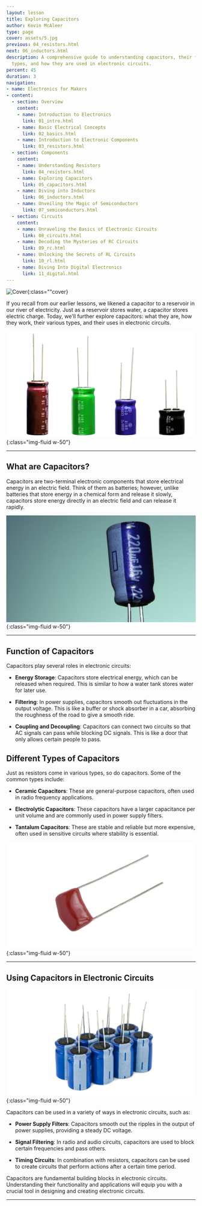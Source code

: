 ```yaml
---
layout: lesson
title: Exploring Capacitors
author: Kevin McAleer
type: page
cover: assets/5.jpg
previous: 04_resistors.html
next: 06_inductors.html
description: A comprehensive guide to understanding capacitors, their function, different
  types, and how they are used in electronic circuits.
percent: 45
duration: 3
navigation:
- name: Electronics for Makers
- content:
  - section: Overview
    content:
    - name: Introduction to Electronics
      link: 01_intro.html
    - name: Basic Electrical Concepts
      link: 02_basics.html
    - name: Introduction to Electronic Components
      link: 03_resistors.html
  - section: Components
    content:
    - name: Understanding Resistors
      link: 04_resistors.html
    - name: Exploring Capacitors
      link: 05_capacitors.html
    - name: Diving into Inductors
      link: 06_inductors.html
    - name: Unveiling the Magic of Semiconductors
      link: 07_semiconductors.html
  - section: Circuits
    content:
    - name: Unraveling the Basics of Electronic Circuits
      link: 08_circuits.html
    - name: Decoding the Mysteries of RC Circuits
      link: 09_rc.html
    - name: Unlocking the Secrets of RL Circuits
      link: 10_rl.html
    - name: Diving Into Digital Electronics
      link: 11_digital.html
---
```



![Cover]({{page.cover}}){:class=""cover}

If you recall from our earlier lessons, we likened a capacitor to a reservoir in our river of electricity. Just as a reservoir stores water, a capacitor stores electric charge. Today, we'll further explore capacitors: what they are, how they work, their various types, and their uses in electronic circuits.

![Capacitors](assets/cap1.jpg){:class="img-fluid w-50"}

---

## What are Capacitors?

Capacitors are two-terminal electronic components that store electrical energy in an electric field. Think of them as batteries; however, unlike batteries that store energy in a chemical form and release it slowly, capacitors store energy directly in an electric field and can release it rapidly.

![Capacitors](assets/cap2.jpg){:class="img-fluid w-50"}

---

## Function of Capacitors

Capacitors play several roles in electronic circuits:

- **Energy Storage**: Capacitors store electrical energy, which can be released when required. This is similar to how a water tank stores water for later use.

- **Filtering**: In power supplies, capacitors smooth out fluctuations in the output voltage. This is like a buffer or shock absorber in a car, absorbing the roughness of the road to give a smooth ride.

- **Coupling and Decoupling**: Capacitors can connect two circuits so that AC signals can pass while blocking DC signals. This is like a door that only allows certain people to pass.

## Different Types of Capacitors

Just as resistors come in various types, so do capacitors. Some of the common types include:

- **Ceramic Capacitors**: These are general-purpose capacitors, often used in radio frequency applications.

- **Electrolytic Capacitors**: These capacitors have a larger capacitance per unit volume and are commonly used in power supply filters.

- **Tantalum Capacitors**: These are stable and reliable but more expensive, often used in sensitive circuits where stability is essential.

![Capacitors](assets/cap5.jpg){:class="img-fluid w-50"}

---

## Using Capacitors in Electronic Circuits

![Capacitors](assets/cap3.jpg){:class="img-fluid w-50"}

Capacitors can be used in a variety of ways in electronic circuits, such as:

- **Power Supply Filters**: Capacitors smooth out the ripples in the output of power supplies, providing a steady DC voltage.

- **Signal Filtering**: In radio and audio circuits, capacitors are used to block certain frequencies and pass others.

- **Timing Circuits**: In combination with resistors, capacitors can be used to create circuits that perform actions after a certain time period.

Capacitors are fundamental building blocks in electronic circuits. Understanding their functionality and applications will equip you with a crucial tool in designing and creating electronic circuits.

---
